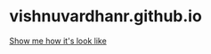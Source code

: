 # vishnuvardhanr.github.io

[Show me how it's look like](https://r-vishnu-vardhan.github.io/vishnuvardhanr.github.io/)